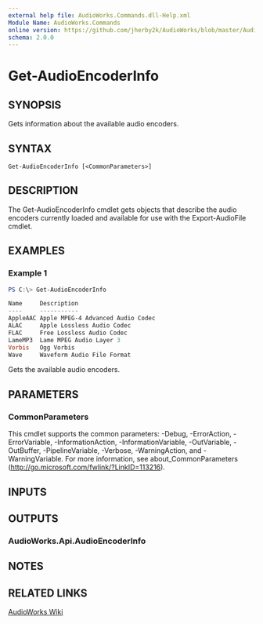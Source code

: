 ```yaml
---
external help file: AudioWorks.Commands.dll-Help.xml
Module Name: AudioWorks.Commands
online version: https://github.com/jherby2k/AudioWorks/blob/master/AudioWorks/src/AudioWorks.Commands/docs/Get-AudioEncoderInfo.md
schema: 2.0.0
---
```


# Get-AudioEncoderInfo

## SYNOPSIS
Gets information about the available audio encoders.

## SYNTAX

```
Get-AudioEncoderInfo [<CommonParameters>]
```

## DESCRIPTION
The Get-AudioEncoderInfo cmdlet gets objects that describe the audio encoders currently loaded and available for use with the Export-AudioFile cmdlet.

## EXAMPLES

### Example 1
```powershell
PS C:\> Get-AudioEncoderInfo

Name     Description
----     -----------
AppleAAC Apple MPEG-4 Advanced Audio Codec
ALAC     Apple Lossless Audio Codec
FLAC     Free Lossless Audio Codec
LameMP3  Lame MPEG Audio Layer 3
Vorbis   Ogg Vorbis
Wave     Waveform Audio File Format
```

Gets the available audio encoders.

## PARAMETERS

### CommonParameters
This cmdlet supports the common parameters: -Debug, -ErrorAction, -ErrorVariable, -InformationAction, -InformationVariable, -OutVariable, -OutBuffer, -PipelineVariable, -Verbose, -WarningAction, and -WarningVariable. For more information, see about_CommonParameters (http://go.microsoft.com/fwlink/?LinkID=113216).

## INPUTS

## OUTPUTS

### AudioWorks.Api.AudioEncoderInfo
## NOTES

## RELATED LINKS

[AudioWorks Wiki](https://github.com/jherby2k/AudioWorks/wiki)
